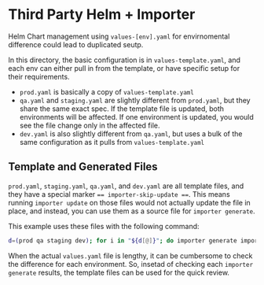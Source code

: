 # Third Party Helm + Importer

Helm Chart management using `values-[env].yaml` for envirnomental difference could lead to duplicated seutp.

In this directory, the basic configuration is in `values-template.yaml`, and each env can either pull in from the template, or have specific setup for their requirements.

- `prod.yaml` is basically a copy of `values-template.yaml`
- `qa.yaml` and `staging.yaml` are slightly different from `prod.yaml`, but they share the same exact spec. If the template file is updated, both environments will be affected. If one environment is updated, you would see the file change only in the affected file.
- `dev.yaml` is also slightly different from `qa.yaml`, but uses a bulk of the same configuration as it pulls from `values-template.yaml`

## Template and Generated Files

`prod.yaml`, `staging.yaml`, `qa.yaml`, and `dev.yaml` are all template files, and they have a special marker `== importer-skip-update ==`. This means running `importer update` on those files would not actually update the file in place, and instead, you can use them as a source file for `importer generate`.

This example uses these files with the following command:

```bash
d=(prod qa staging dev); for i in "${d[@]}"; do importer generate importer/with-helm/$i.yaml -o importer/with-helm/grafana/values-$i.gen.yaml; done
```

When the actual `values.yaml` file is lengthy, it can be cumbersome to check the difference for each environment. So, insetad of checking each `importer generate` results, the template files can be used for the quick review.
